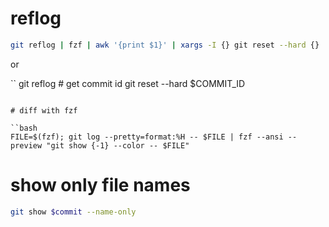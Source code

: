 # reflog

```bash
git reflog | fzf | awk '{print $1}' | xargs -I {} git reset --hard {}
```

or

``
git reflog # get commit id
git reset --hard $COMMIT_ID
```

# diff with fzf

``bash
FILE=$(fzf); git log --pretty=format:%H -- $FILE | fzf --ansi --preview "git show {-1} --color -- $FILE"
```

# show only file names

```bash
git show $commit --name-only
```
